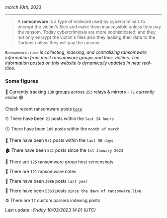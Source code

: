 _march 10th, 2023_

---

> A **ransomware** is a type of malware used by cybercriminals to encrypt the victim's files and make them inaccessible unless they pay the ransom. Today cybercriminals are more sophisticated, and they not only encrypt the victim's files also they leaking their data to the Darknet unless they will pay the ransom.


_`Ransomware.live` is collecting, indexing, and centralizing ransomware information from most ransomware groups and their victims. The information posted on this website is dynamically updated in near real-time._

### Some figures 

🔎 Currently tracking `138` groups across `253` relays & mirrors - _`71` currently online_ 🟢

Check recent ransomware posts [`here`](recentposts.md)


⏰ There have been `21` posts within the `last 24 hours`

🕓 There have been `109` posts within the `month of march`

📅 There have been `951` posts within the `last 90 days`

🏚 There have been `531` posts since the `1st January 2023`

📸 There are `125` ransomware group host screenshots

📝 There are `121` ransomware notes

🚀 There have been `3086` posts `last year`

🐣 There have been `5363` posts `since the dawn of ransomware.live`

⚙️ There are `77` custom parsers indexing posts



Last update : _Friday 10/03/2023 14.01 (UTC)_

